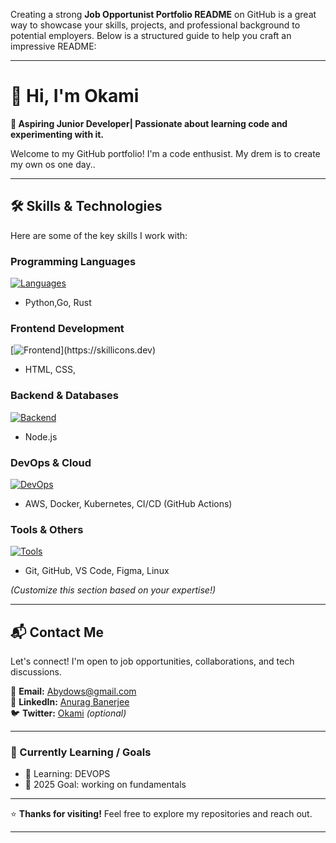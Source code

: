 Creating a strong **Job Opportunist Portfolio README** on GitHub is a great way to showcase your skills, projects, and professional background to potential employers. Below is a structured guide to help you craft an impressive README:

---

# **👋 Hi, I'm Okami**  
**🚀 Aspiring Junior Developer| Passionate about learning code and experimenting with it.**  

Welcome to my GitHub portfolio! I'm a code enthusist. My drem is to create my own os one day..

---

## **🛠️ Skills & Technologies**  
Here are some of the key skills I work with:  

### **Programming Languages**  
[![Languages](https://skillicons.dev/icons?i=py,go,rust)](https://skillicons.dev)  
- Python,Go, Rust  

### **Frontend Development**  
[![Frontend](https://skillicons.dev/icons?i=html,css,)](https://skillicons.dev)  
- HTML, CSS,

### **Backend & Databases**  
[![Backend](https://skillicons.dev/icons?i=nodejs)](https://skillicons.dev)  
- Node.js 

### **DevOps & Cloud**  
[![DevOps](https://skillicons.dev/icons?i=aws,docker,kubernetes,githubactions)](https://skillicons.dev)  
- AWS, Docker, Kubernetes, CI/CD (GitHub Actions)  

### **Tools & Others**  
[![Tools](https://skillicons.dev/icons?i=git,github,vscode,figma,linux)](https://skillicons.dev)  
- Git, GitHub, VS Code, Figma, Linux  

*(Customize this section based on your expertise!)*  

---

## **📬 Contact Me**  
Let's connect! I'm open to job opportunities, collaborations, and tech discussions.  

📧 **Email:** [Abydows@gmail.com](mailto:your.email@example.com)  
🔗 **LinkedIn:** [Anurag Banerjee]([https://linkedin.com/in/anurag-banerjee-50276b369])  
🐦 **Twitter:** [Okami](@Abyd0ws) *(optional)*  

---

### **🎯 Currently Learning / Goals**  
- 🌱 Learning: DEVOPS
- 🎯 2025 Goal: working on fundamentals
---

⭐ **Thanks for visiting!** Feel free to explore my repositories and reach out.  

---
